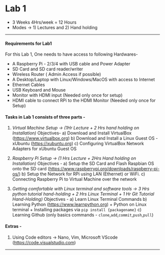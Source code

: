 # Lab 1


 - 3 Weeks  4Hrs/week = 12 Hours
 - Modes -> 1) Lectures and 2) Hand holding
---

#### Requirements for Lab1
For this Lab 1, One needs to have access to following Hardwares-
-   A Raspberry Pi - 2/3/4 with USB cable and Power Adapter
-   SD Card and SD card reader/writer
-   Wireless Router ( Admin Access if possible)
-   A Desktop/Laptop with Linux/Windows/MacOS with access to Internet
-   Ethernet Cables
-   USB Keyboard and Mouse
-   Monitor with HDMI input (Needed only once for setup)
-   HDMI cable to connect RPi to the HDMI Monitor (Needed only once for Setup)

#### Tasks in Lab 1 consists of three parts - 
1. *Virtual Machine Setup  -> (1Hr Lecture  + 2 Hrs hand holding on Installation)* 
Objectives-
a) Download and Install VirtualBox (https://www.virtualbox.org)
b) Download and Install a Linux Guest OS - xUbuntu (https://xubuntu.org)
c) Configuring VirtualBox Network Adapters for xUbuntu Guest OS  

2. *Raspberry Pi Setup -> (1 Hrs Lecture + 2Hrs Hand holding on Installation)*
 Objectives -
a) Setup the SD Card and Flash Raspbian OS onto the SD card (https://www.raspberrypi.org/downloads/raspberry-pi-os/)
b) Setup the Network for RPi using LAN (Ethernet) or WiFi.
c) Connecting Raspberry Pi to Virtual Machine over the network

3. *Getting comfortable with Linux terminal and software tools ->
     3 Hrs python tutorial hand-holding + 2 Hrs Linux Terminal + 1 Hr Git Tutorial Hand-Holding)*
Objectives -
a) Learn Linux Terminal Commands
b) Learning Python (https://www.learnpython.org) + Python on Linux terminal + Installing packages via `pip install {packagename}`
c) Learning Github (only basics commands - `clone`,`add`,`commit`,`push`,`pull`)

#### Extras -
1. Using Code editors -> Nano, Vim, Microsoft VScode (https://code.visualstudio.com)






---

<!--stackedit_data:
eyJoaXN0b3J5IjpbLTIxNDY4NzMyNTEsMzQ5ODg0NjA0XX0=
-->